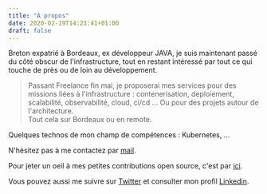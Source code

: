 ```yaml
---
title: "À propos"
date: 2020-02-19T14:23:41+01:00
draft: false
---
```


Breton expatrié à Bordeaux, ex développeur JAVA, je suis maintenant passé du côté obscur de l'infrastructure, tout en restant intéressé par tout ce qui touche de près ou de loin au développement.  

> Passant Freelance fin mai, je proposerai mes services pour des missions liées à l'infrastructure : contenerisation, deploiement, scalabilité, observabilité, cloud, ci/cd ...  Ou pour des projets autour de l'architecture.  
Tout cela sur Bordeaux ou en remote.  

Quelques technos de mon champ de compétences : Kubernetes, ...

N'hésitez pas à me contactez par [mail](lereste.thibault@gmail.com).

Pour jeter un oeil à mes petites contributions open source, c'est par [ici](https://github.com/tlereste).

Vous pouvez aussi me suivre sur [Twitter](https://twitter.com/thibaultlereste) et consulter mon profil [Linkedin](https://linkedin.com/in/thibaultlereste).  



